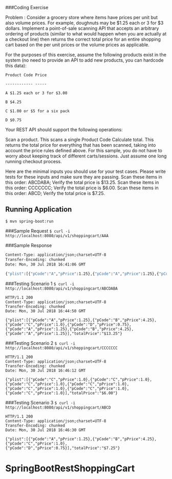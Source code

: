 ###Coding Exercise

 
 Problem : Consider a grocery store where items have prices per unit but also volume prices. For example, doughnuts may be $1.25 each or 3 for $3 dollars.
 Implement a point-of-sale scanning API that accepts an arbitrary ordering of products (similar to what would happen when you are actually at a checkout line) then returns the correct total price for an entire shopping cart based on the per unit prices or the volume prices as applicable.
 
 For the purposes of this exercise, assume the following products exist in the system (no need to provide an API to add new products, you can hardcode this data):
 
 ```
 Product Code Price
 
 ------------ -----
 
 A $1.25 each or 3 for $3.00
 
 B $4.25
 
 C $1.00 or $5 for a six pack
 
 D $0.75
 ```
 Your REST API should support the following operations:
 
 Scan a product. This scans a single Product Code
 Calculate total. This returns the total price for everything that has been scanned, taking into account the price rules defined above.
 For this sample, you do not have to worry about keeping track of different carts/sessions. Just assume one long running checkout process.
 
 Here are the minimal inputs you should use for your test cases. Please write tests for these inputs and make sure they are passing.
 Scan these items in this order: ABCDABA; Verify the total price is $13.25.
 Scan these items in this order: CCCCCCC; Verify the total price is $6.00.
 Scan these items in this order: ABCD; Verify the total price is $7.25.
 
 
 
 ## Running Application
 `` $ mvn spring-boot:run ``
 
 ###Sample Request
 ``$ curl -i http://localhost:8080/api/v1/shoppingcart/AAA ``
 
 ###Sample Response
 
 ```HTTP/1.1 200 
 Content-Type: application/json;charset=UTF-8 
 Transfer-Encoding: chunked 
 Date: Mon, 30 Jul 2018 16:41:06 GMT 
   
 {"plist":[{"pCode":"A","pPrice":1.25},{"pCode":"A","pPrice":1.25},{"pCode":"A","pPrice":1.25}],"totalPrice":"$3.00"}
   ```
###Testing Scenario 1
 ``$ curl -i http://localhost:8080/api/v1/shoppingcart/ABCDABA ``
 
```
HTTP/1.1 200 
Content-Type: application/json;charset=UTF-8
Transfer-Encoding: chunked
Date: Mon, 30 Jul 2018 16:44:50 GMT

{"plist":[{"pCode":"A","pPrice":1.25},{"pCode":"B","pPrice":4.25},{"pCode":"C","pPrice":1.0},{"pCode":"D","pPrice":0.75},{"pCode":"A","pPrice":1.25},{"pCode":"B","pPrice":4.25},{"pCode":"A","pPrice":1.25}],"totalPrice":"$13.25"}
```  

###Testing Scenario 2
 ``$ curl -i http://localhost:8080/api/v1/shoppingcart/CCCCCCC ``
 
```
HTTP/1.1 200 
Content-Type: application/json;charset=UTF-8
Transfer-Encoding: chunked
Date: Mon, 30 Jul 2018 16:46:12 GMT

{"plist":[{"pCode":"C","pPrice":1.0},{"pCode":"C","pPrice":1.0},{"pCode":"C","pPrice":1.0},{"pCode":"C","pPrice":1.0},{"pCode":"C","pPrice":1.0},{"pCode":"C","pPrice":1.0},{"pCode":"C","pPrice":1.0}],"totalPrice":"$6.00"}
```  


###Testing Scenario 3
 ``$ curl -i http://localhost:8080/api/v1/shoppingcart/ABCD ``
 
```
HTTP/1.1 200 
Content-Type: application/json;charset=UTF-8
Transfer-Encoding: chunked
Date: Mon, 30 Jul 2018 16:46:30 GMT

{"plist":[{"pCode":"A","pPrice":1.25},{"pCode":"B","pPrice":4.25},{"pCode":"C","pPrice":1.0},{"pCode":"D","pPrice":0.75}],"totalPrice":"$7.25"}
```  
# SpringBootRestShoppingCart
